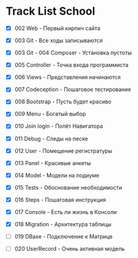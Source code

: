 # Track List School

- [x] 002 Web - Первый кирпич сайта
- [x] 003 Git - Все ходы записываются
- [x] 003 Git - 004 Composer - Установка пустоты
- [x] 005 Controller - Точка входа программиста
- [x] 006 Views - Представления начинаются
- [x] 007 Codeception - Пошаговое тестирование
- [x] 008 Bootstrap - Пусть будет красиво
- [x] 009 Menu - Богатый выбор
- [x] 010 Join login - Полёт Навигатора
- [x] 011 Debug - Следы на песке
- [x] 012 User - Помещение регистратуры
- [x] 013 Panel - Красивые анкеты
- [x] 014 Model - Модели на подиуме

- [x] 015 Tests - Обоснование необходимости
- [x] 016 Steps - Пошаговая инструкция
- [x] 017 Console - Есть ли жизнь в Консоли
- [x] 018 Migration - Архитектура таблицы
- [ ] 019 DBase - Подключение к Матрице
- [ ] 020 UserRecord - Очень активная модель